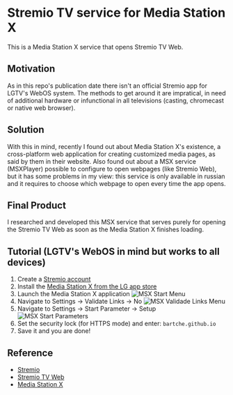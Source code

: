 
# Stremio TV service for Media Station X

This is a Media Station X service that opens Stremio TV Web.


## Motivation

As in this repo's publication date there isn't an official Stremio app for LGTV's WebOS system. The methods to get around it are impratical, in need of additional hardware or infunctional in all televisions (casting, chromecast or native web browser).

## Solution

With this in mind, recently I found out about Media Station X's existence, a cross-platform web application for creating customized media pages, as said by them in their website. Also found out about a MSX service (MSXPlayer) possible to configure to open webpages (like Stremio Web), but it has some problems in my view: this service is only available in russian and it requires to choose which webpage to open every time the app opens.

## Final Product

I researched and developed this MSX service that serves purely for opening the Stremio TV Web as soon as the Media Station X finishes loading.


## Tutorial (LGTV's WebOS in mind but works to all devices)

1. Create a [Stremio account](https://www.stremio.com/register)
2. Install the [Media Station X from the LG app store](https://br.lgappstv.com/main/tvapp/detail?appId=464834&catCode1=&moreYn=N&cateYn=N&orderType=0&headerName=&appRankCode=&sellrUsrNo=)
3. Launch the Media Station X application
   ![MSX Start Menu](https://raw.githubusercontent.com/bartche/msx/main/imgs/msxmain.jpeg)
5. Navigate to Settings → Validate Links → No
   ![MSX Validade Links Menu](https://raw.githubusercontent.com/bartche/msx/main/imgs/validadelinks.jpeg)
7. Navigate to Settings → Start Parameter → Setup
   ![MSX Start Parameters](https://raw.githubusercontent.com/bartche/msx/main/imgs/startparam.jpeg)
9. Set the security lock (for HTTPS mode) and enter:
   ```bartche.github.io```
10. Save it and you are done!

## Reference

- [Stremio](https://www.stremio.com/)
- [Stremio TV Web](https://tv.strem.io/)
- [Media Station X](https://msx.benzac.de/info/)
